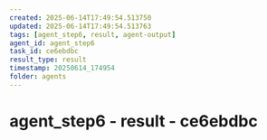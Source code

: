```yaml
---
created: 2025-06-14T17:49:54.513750
updated: 2025-06-14T17:49:54.513763
tags: [agent_step6, result, agent-output]
agent_id: agent_step6
task_id: ce6ebdbc
result_type: result
timestamp: 20250614_174954
folder: agents
---
```


# agent_step6 - result - ce6ebdbc

